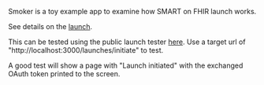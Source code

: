 Smoker is a toy example app to examine how SMART on FHIR launch works.

See details on the [launch](https://www.hl7.org/fhir/smart-app-launch/app-launch.html).

This can be tested using the public launch tester [here](https://launch.smarthealthit.org/).
Use a target url of "http://localhost:3000/launches/initiate" to test.

A good test will show a page with "Launch initiated" with the exchanged OAuth token printed to the screen.
